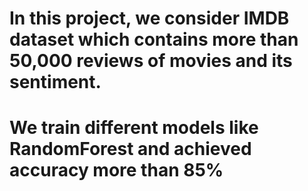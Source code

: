 # In this project, we consider IMDB dataset which contains more than 50,000 reviews of movies and its sentiment. 
# We train different models like RandomForest and achieved accuracy more than 85\%
